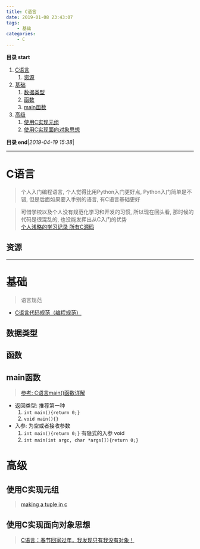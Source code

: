 ```yaml
---
title: C语言
date: 2019-01-08 23:43:07
tags: 
    - 基础
categories: 
    - C
---
```


**目录 start**
 
1. [C语言](#c语言)
    1. [资源](#资源)
1. [基础](#基础)
    1. [数据类型](#数据类型)
    1. [函数](#函数)
    1. [main函数](#main函数)
1. [高级](#高级)
    1. [使用C实现元组](#使用c实现元组)
    1. [使用C实现面向对象思想](#使用c实现面向对象思想)

**目录 end**|_2019-04-19 15:38_|
****************************************
# C语言
> 个人入门编程语言, 个人觉得比用Python入门更好点, Python入门简单是不错, 但是后面如果要入手别的语言, 有C语言基础更好  

> 可惜学校以及个人没有规范化学习和开发的习惯, 所以现在回头看, 那时候的代码是很混乱的, 也没能发挥出从C入门的优势  
> [个人浅略的学习记录 所有C源码](https://github.com/Kuangcp/LearnC)  

## 资源

**************************

# 基础
> 语言规范 
- [C语言代码规范（编程规范）](http://c.biancheng.net/view/158.html)

## 数据类型

## 函数

## main函数
> [参考: C语言main()函数详解](http://c.biancheng.net/cpp/html/725.html)

- 返回类型: 推荐第一种
    1. `int main(){return 0;}`
    1. `void main(){}`
- 入参: 为空或者接收参数
    1. `int main(){return 0;}` 有隐式的入参 void
    1. `int main(int argc, char *args[]){return 0;}`

# 高级

## 使用C实现元组
> [making a tuple in c](https://stackoverflow.com/questions/22727404/making-a-tuple-in-c)

## 使用C实现面向对象思想
> [C语言：春节回家过年，我发现只有我没有对象！](https://mp.weixin.qq.com/s/TPZ7yO0sVoneY1ezGtWK2g)

